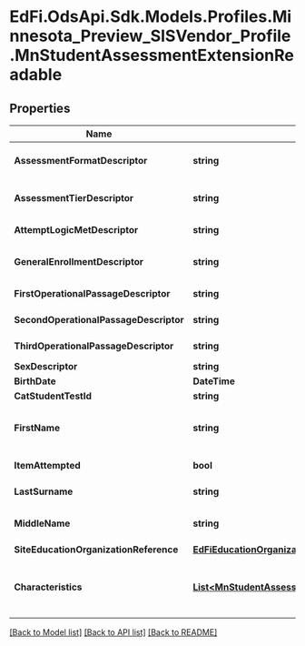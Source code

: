 # EdFi.OdsApi.Sdk.Models.Profiles.Minnesota_Preview_SISVendor_Profile.MnStudentAssessmentExtensionReadable

## Properties

Name | Type | Description | Notes
------------ | ------------- | ------------- | -------------
**AssessmentFormatDescriptor** | **string** | Format for which an assessment was administered. E.g., Online or Paper | [optional] 
**AssessmentTierDescriptor** | **string** | Tier descriptor for Assessment. E.g., Listening, Reading, Speaking, Writing | [optional] 
**AttemptLogicMetDescriptor** | **string** | Indication of whether student has met assessment Attempt Logic. | [optional] 
**GeneralEnrollmentDescriptor** | **string** | General type of enrollment for a student. E.g., R-Regular, N-Nonpublic, H-Homeschool | [optional] 
**FirstOperationalPassageDescriptor** | **string** | Delivery Method for Operational Passage 1. | [optional] 
**SecondOperationalPassageDescriptor** | **string** | Delivery Method for Operational Passage 2. | [optional] 
**ThirdOperationalPassageDescriptor** | **string** | Delivery Method for Operational Passage 3. | [optional] 
**SexDescriptor** | **string** | Student&#39;s birth sex. | 
**BirthDate** | **DateTime** | Student&#39;s birthdate. | 
**CatStudentTestId** | **string** | CAT Student Test ID | [optional] 
**FirstName** | **string** | A name given to an individual at birth, baptism, or during another naming ceremony, or through legal change. | 
**ItemAttempted** | **bool** | Indicates whether or not an item on the assessment was attempted. | [optional] 
**LastSurname** | **string** | The name borne in common by members of a family. | 
**MiddleName** | **string** | A secondary name given to an individual at birth, baptism, or during another naming ceremony. | 
**SiteEducationOrganizationReference** | [**EdFiEducationOrganizationReference**](EdFiEducationOrganizationReference.md) |  | [optional] 
**Characteristics** | [**List&lt;MnStudentAssessmentCharacteristicReadable&gt;**](MnStudentAssessmentCharacteristicReadable.md) | An unordered collection of studentAssessmentCharacteristics. Generic characteristics about an Assessment other than Accommodations. | [optional] 

[[Back to Model list]](../README.md#documentation-for-models) [[Back to API list]](../README.md#documentation-for-api-endpoints) [[Back to README]](../README.md)

